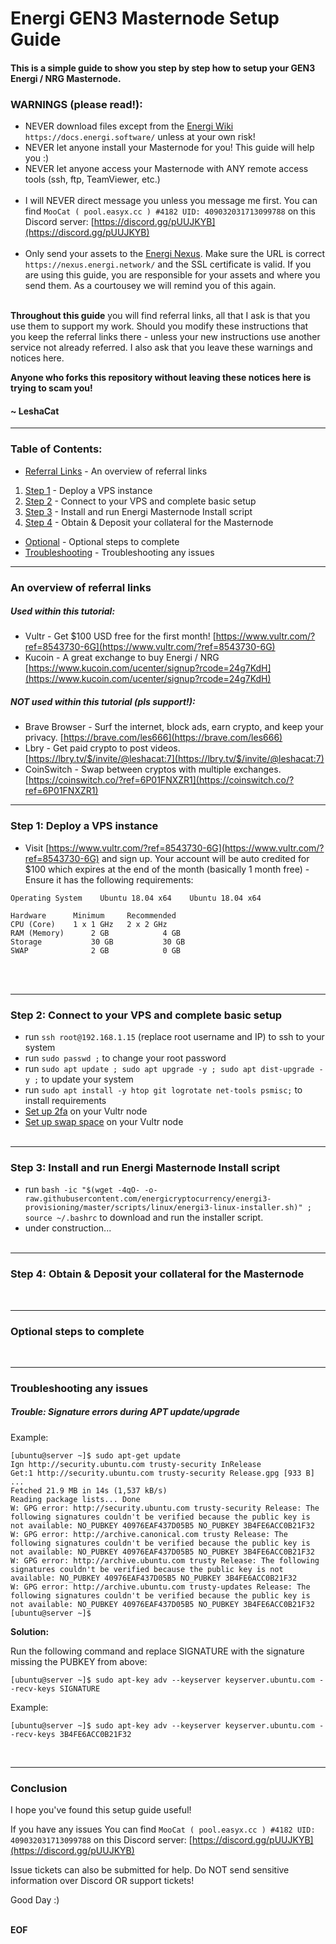 # Energi GEN3 Masternode Setup Guide<br />


#### This is a simple guide to show you step by step how to setup your GEN3 Energi / NRG Masternode.

### WARNINGS (please read!):
- NEVER download files except from the [Energi Wiki](https://docs.energi.software/) `https://docs.energi.software/` unless at your own risk!<br />
- NEVER let anyone install your Masternode for you! This guide will help you :)<br />
- NEVER let anyone access your Masternode with ANY remote access tools (ssh, ftp, TeamViewer, etc.)<br /><br />
- I will NEVER direct message you unless you message me first. You can find `MooCat ( pool.easyx.cc ) #4182 UID: 409032031713099788` on this Discord server: [https://discord.gg/pUUJKYB](https://discord.gg/pUUJKYB) <br /><br />
- Only send your assets to the [Energi Nexus](https://nexus.energi.network/). Make sure the URL is correct `https://nexus.energi.network/` and the SSL certificate is valid. If you are using this guide, you are responsible for your assets and where you send them. As a courtousey we will remind you of this again.<br /><br />

__Throughout this guide__ you will find referral links, all that I ask is that you use them to support my work. Should you modify these instructions that you keep the referral links there - unless your new instructions use another service not already referred. I also ask that you leave these warnings and notices here. 

__Anyone who forks this repository without leaving these notices here is trying to scam you!__

#### ~ LeshaCat

---
### Table of Contents:
- [Referral Links](https://github.com/EasyX-Community/Energi-Masternode-Setup-Guide/blob/master/README.md#an-overview-of-referral-links) - An overview of referral links
1. [Step 1](https://github.com/EasyX-Community/Energi-Masternode-Setup-Guide/blob/master/README.md#step-1-deploy-a-vps-instance) - Deploy a VPS instance
2. [Step 2](https://github.com/EasyX-Community/Energi-Masternode-Setup-Guide/blob/master/README.md#step-2-connect-to-your-vps-and-complete-basic-setup) - Connect to your VPS and complete basic setup
3. [Step 3](https://github.com/EasyX-Community/Energi-Masternode-Setup-Guide/blob/master/README.md#step-3-install-and-run-energi-masternode-install-script) - Install and run Energi Masternode Install script
4. [Step 4](https://github.com/EasyX-Community/Energi-Masternode-Setup-Guide/blob/master/README.md#step-4-obtain--deposit-your-collateral-for-the-masternode) - Obtain & Deposit your collateral for the Masternode
- [Optional](https://github.com/EasyX-Community/Energi-Masternode-Setup-Guide/blob/master/README.md#optional-steps-to-complete) - Optional steps to complete
- [Troubleshooting](https://github.com/EasyX-Community/Energi-Masternode-Setup-Guide/blob/master/README.md#troubleshooting-any-issues) - Troubleshooting any issues

---
### An overview of referral links
##### Used within this tutorial:
- Vultr - Get $100 USD free for the first month! [https://www.vultr.com/?ref=8543730-6G](https://www.vultr.com/?ref=8543730-6G)
- Kucoin - A great exchange to buy Energi / NRG [https://www.kucoin.com/ucenter/signup?rcode=24g7KdH](https://www.kucoin.com/ucenter/signup?rcode=24g7KdH)

##### NOT used within this tutorial (pls support!):
- Brave Browser - Surf the internet, block ads, earn crypto, and keep your privacy. [https://brave.com/les666](https://brave.com/les666)
- Lbry - Get paid crypto to post videos. [https://lbry.tv/$/invite/@leshacat:7](https://lbry.tv/$/invite/@leshacat:7)
- CoinSwitch - Swap between cryptos with multiple exchanges. [https://coinswitch.co/?ref=6P01FNXZR1](https://coinswitch.co/?ref=6P01FNXZR1)

---
### Step 1: Deploy a VPS instance
- Visit [https://www.vultr.com/?ref=8543730-6G](https://www.vultr.com/?ref=8543730-6G) and sign up. Your account will be auto credited for $100 which expires at the end of the month (basically 1 month free) - Ensure it has the following requirements:
``` 
Operating System	Ubuntu 18.04 x64	Ubuntu 18.04 x64

Hardware	  Minimum	  Recommended
CPU (Core)	  1 x 1 GHz	  2 x 2 GHz
RAM (Memory)	  2 GB	          4 GB
Storage	          30 GB	          30 GB
SWAP	          2 GB	          0 GB
```
<br /><br />

---
### Step 2: Connect to your VPS and complete basic setup
-  run `ssh root@192.168.1.15` (replace root username and IP) to ssh to your system
-  run `sudo passwd ;` to change your root password
-  run `sudo apt update ; sudo apt upgrade -y ; sudo apt dist-upgrade -y ;` to update your system
-  run `sudo apt install -y htop git logrotate net-tools psmisc;` to install requirements
-  [Set up 2fa](https://www.vultr.com/docs/using-two-factor-authentication-to-login-to-vultr-control-panel) on your Vultr node
-  [Set up swap space](https://www.vultr.com/docs/setup-swap-file-on-linux) on your Vultr node
<br /><br />

---
### Step 3: Install and run Energi Masternode Install script

-  run `bash -ic "$(wget -4qO- -o- raw.githubusercontent.com/energicryptocurrency/energi3-provisioning/master/scripts/linux/energi3-linux-installer.sh)" ; source ~/.bashrc` to download and run the installer script.
-  under construction... <br /><br />

---
### Step 4: Obtain & Deposit your collateral for the Masternode
<br />

---
### Optional steps to complete
<br />

---
### Troubleshooting any issues

##### Trouble: Signature errors during APT update/upgrade
Example:
```
[ubuntu@server ~]$ sudo apt-get update
Ign http://security.ubuntu.com trusty-security InRelease
Get:1 http://security.ubuntu.com trusty-security Release.gpg [933 B]
...
Fetched 21.9 MB in 14s (1,537 kB/s)
Reading package lists... Done
W: GPG error: http://security.ubuntu.com trusty-security Release: The following signatures couldn't be verified because the public key is not available: NO_PUBKEY 40976EAF437D05B5 NO_PUBKEY 3B4FE6ACC0B21F32
W: GPG error: http://archive.canonical.com trusty Release: The following signatures couldn't be verified because the public key is not available: NO_PUBKEY 40976EAF437D05B5 NO_PUBKEY 3B4FE6ACC0B21F32
W: GPG error: http://archive.ubuntu.com trusty Release: The following signatures couldn't be verified because the public key is not available: NO_PUBKEY 40976EAF437D05B5 NO_PUBKEY 3B4FE6ACC0B21F32
W: GPG error: http://archive.ubuntu.com trusty-updates Release: The following signatures couldn't be verified because the public key is not available: NO_PUBKEY 40976EAF437D05B5 NO_PUBKEY 3B4FE6ACC0B21F32
[ubuntu@server ~]$ 
```
__Solution:__<br />

Run the following command and replace SIGNATURE with the signature missing the PUBKEY from above:
```
[ubuntu@server ~]$ sudo apt-key adv --keyserver keyserver.ubuntu.com --recv-keys SIGNATURE
```
Example:
```
[ubuntu@server ~]$ sudo apt-key adv --keyserver keyserver.ubuntu.com --recv-keys 3B4FE6ACC0B21F32
```
<br />

---

### Conclusion <br />

I hope you've found this setup guide useful! 

If you have any issues You can find `MooCat ( pool.easyx.cc ) #4182 UID: 409032031713099788` on this Discord server: [https://discord.gg/pUUJKYB](https://discord.gg/pUUJKYB)

Issue tickets can also be submitted for help. Do NOT send sensitive information over Discord OR support tickets!

Good Day :)
<br >
<br >

__EOF__
<br >
<br >
